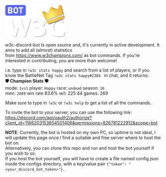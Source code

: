 ![w3c_discord_bot.png](assets%2Fw3c_discord_bot.png)

w3c-discord-bot Is open source and, it's currently in active development. It aims to add all (almost) statistics\
from https://www.w3champions.com/ as bot commands. If you're interested in contributing, you are more than welcome!

i.e. type in `!w3c stats happy` and search from a list of players, or if you know the BattleNet Tag `!w3c stats happy#2384 ` in chat, and it returns:\
**🛡️ Champion Stats 🛡️**:\
mode: `1vs1` player: `Happy` race: `undead` season: `16`\
mmr: `2689` win rate 83.6% w/l: 225:44 games: 269

Make sure to type in `!w3c` or `!w3c help` to get a list of all the commands.

To invite the bot to your server, you can use the following link: 
https://discord.com/api/oauth2/authorize?client_id=1166203153654501406&permissions=826781222912&scope=bot

**NOTE**: Currently, the bot is hosted on my own PC, so uptime is not ideal, I will update this page once I find a suitable 
and free server where to host the bot on.\
Alternatively, you can clone this repo and run and host the bot yourself if you wish to so.\
If you host the bot yourself, you will have to create a file named config.json inside the configs directory,
with a key/value pair `{"token": "<your_discord_bot_token>"}`.
 